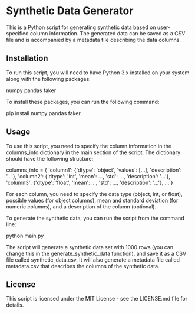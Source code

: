 # Synthetic Data Generator

This is a Python script for generating synthetic data based on user-specified column information. The generated data can be saved as a CSV file and is accompanied by a metadata file describing the data columns.

## Installation

To run this script, you will need to have Python 3.x installed on your system along with the following packages:

numpy
pandas
faker

To install these packages, you can run the following command:

pip install numpy pandas faker

## Usage

To use this script, you need to specify the column information in the columns_info dictionary in the main section of the script. The dictionary should have the following structure:

columns_info = {
    'column1': {'dtype': 'object', 'values': [...], 'description': '...'},
    'column2': {'dtype': 'int', 'mean': ..., 'std': ..., 'description': '...'},
    'column3': {'dtype': 'float', 'mean': ..., 'std': ..., 'description': '...'},
    ...
}

For each column, you need to specify the data type (object, int, or float), possible values (for object columns), mean and standard deviation (for numeric columns), and a description of the column (optional).

To generate the synthetic data, you can run the script from the command line:

python main.py

The script will generate a synthetic data set with 1000 rows (you can change this in the generate_synthetic_data function), and save it as a CSV file called synthetic_data.csv. It will also generate a metadata file called metadata.csv that describes the columns of the synthetic data.

## License

This script is licensed under the MIT License - see the LICENSE.md file for details.
